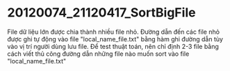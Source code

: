 # 20120074_21120417_SortBigFile
File dữ liệu lớn được chia thành nhiều file nhỏ. Đường dẫn đến các file nhỏ được ghi tự động vào file "local_name_file.txt" bằng hàm ghi đường dẫn tùy vào vị trí người dùng lưu file. Để test thuật toán, nên chỉ định 2-3 file bằng cách viết thủ công đường dẫn những file nào muốn sort vào file "local_name_file.txt"
